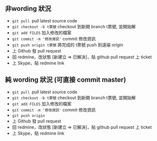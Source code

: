 ## 非wording 狀況

* `git pull `pull latest source code
* `git checkout -b t票號` checkout 到新開 branch t票號, 並開始解
* `git add FILES` 加入修改的檔案
* `git commit -m '修改資訊'` commit 修改資訊
* `git push origin t票號` 將完成的 t票號 push 到遠端 origin
* 上 Github 發 pull request
* 回 redmine，改狀態 [新建立 => 已解決]，貼 github pull request 上 ticket
* 上 Skype，貼 redmine link


## 純 wording 狀況 (可直接 commit master)

* `git pull `pull latest source code
* `git checkout -b t票號` checkout 到新開 branch t票號, 並開始解
* `git add FILES` 加入修改的檔案
* `git commit -m '修改資訊'` commit 修改資訊
* `git push origin`
* 上 Github 發 pull request
* 回 redmine，改狀態 [新建立 => 已解決]，貼 github pull request 上 ticket
* 上 Skype，貼 redmine link